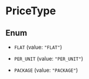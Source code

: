 

# PriceType

## Enum


* `FLAT` (value: `"FLAT"`)

* `PER_UNIT` (value: `"PER_UNIT"`)

* `PACKAGE` (value: `"PACKAGE"`)



